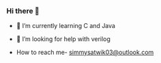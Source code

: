 ### Hi there 👋
- 🌱 I’m currently learning C  and Java

- 🤔 I’m looking for help with  verilog

- How to reach me- simmysatwik03@outlook.com
